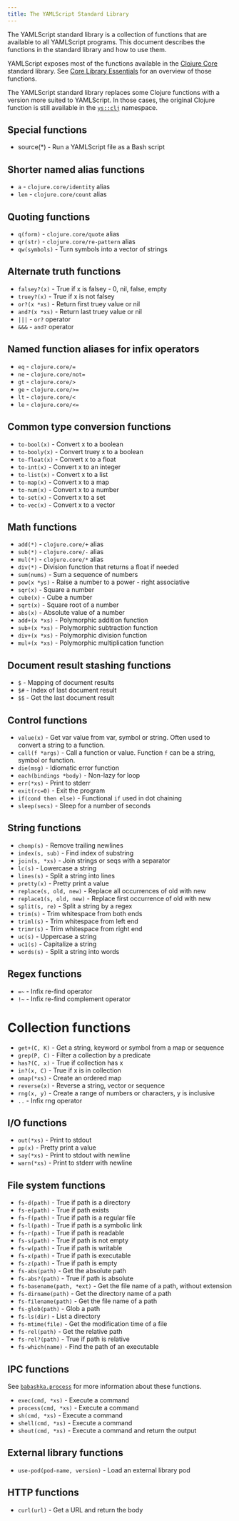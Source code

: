 ```yaml
---
title: The YAMLScript Standard Library
---
```


The YAMLScript standard library is a collection of functions that are available
to all YAMLScript programs.
This document describes the functions in the standard library and how to use
them.

YAMLScript exposes most of the functions available in the [Clojure Core](
https://clojuredocs.org/core-library) standard library.
See [Core Library Essentials](core.md) for an overview of those functions.

The YAMLScript standard library replaces some Clojure functions with a version
more suited to YAMLScript.
In those cases, the original Clojure function is still available in the
[`ys::clj`](ys-clj.md) namespace.


## Special functions

* source(*) - Run a YAMLScript file as a Bash script


## Shorter named alias functions

* `a` - `clojure.core/identity` alias
* `len` - `clojure.core/count` alias


## Quoting functions

* `q(form)` - `clojure.core/quote` alias
* `qr(str)` - `clojure.core/re-pattern` alias
* `qw(symbols)` - Turn symbols into a vector of strings


## Alternate truth functions

* `falsey?(x)` - True if x is falsey - 0, nil, false, empty
* `truey?(x)` - True if x is not falsey
* `or?(x *xs)` - Return first truey value or nil
* `and?(x *xs)` - Return last truey value or nil
* `|||` - `or?` operator
* `&&&` - `and?` operator


## Named function aliases for infix operators

* `eq` - `clojure.core/=`
* `ne` - `clojure.core/not=`
* `gt` - `clojure.core/>`
* `ge` - `clojure.core/>=`
* `lt` - `clojure.core/<`
* `le` - `clojure.core/<=`


## Common type conversion functions

* `to-bool(x)` - Convert x to a boolean
* `to-booly(x)` - Convert truey x to a boolean
* `to-float(x)` - Convert x to a float
* `to-int(x)` - Convert x to an integer
* `to-list(x)` - Convert x to a list
* `to-map(x)` - Convert x to a map
* `to-num(x)` - Convert x to a number
* `to-set(x)` - Convert x to a set
* `to-vec(x)` - Convert x to a vector


## Math functions

* `add(*)` - `clojure.core/+` alias
* `sub(*)` - `clojure.core/-` alias
* `mul(*)` - `clojure.core/*` alias
* `div(*)` - Division function that returns a float if needed
* `sum(nums)` - Sum a sequence of numbers
* `pow(x *ys)` - Raise a number to a power - right associative
* `sqr(x)` - Square a number
* `cube(x)` - Cube a number
* `sqrt(x)` - Square root of a number
* `abs(x)` - Absolute value of a number
* `add+(x *xs)` - Polymorphic addition function
* `sub+(x *xs)` - Polymorphic subtraction function
* `div+(x *xs)` - Polymorphic division function
* `mul+(x *xs)` - Polymorphic multiplication function


## Document result stashing functions

* `$` - Mapping of document results
* `$#` - Index of last document result
* `$$` - Get the last document result


## Control functions

* `value(x)` - Get var value from var, symbol or string.
  Often used to convert a string to a function.
* `call(f *args)` - Call a function or value.
  Function `f` can be a string, symbol or function.
* `die(msg)` - Idiomatic error function
* `each(bindings *body)` - Non-lazy for loop
* `err(*xs)` - Print to stderr
* `exit(rc=0)` - Exit the program
* `if(cond then else)` - Functional `if` used in dot chaining
* `sleep(secs)` - Sleep for a number of seconds


## String functions

* `chomp(s)` - Remove trailing newlines
* `index(s, sub)` - Find index of substring
* `join(s, *xs)` - Join strings or seqs with a separator
* `lc(s)` - Lowercase a string
* `lines(s)` - Split a string into lines
* `pretty(x)` - Pretty print a value
* `replace(s, old, new)` - Replace all occurrences of old with new
* `replace1(s, old, new)` - Replace first occurrence of old with new
* `split(s, re)` - Split a string by a regex
* `trim(s)` - Trim whitespace from both ends
* `triml(s)` - Trim whitespace from left end
* `trimr(s)` - Trim whitespace from right end
* `uc(s)` - Uppercase a string
* `uc1(s)` - Capitalize a string
* `words(s)` - Split a string into words


## Regex functions

* `=~` - Infix re-find operator
* `!~` - Infix re-find complement operator


# Collection functions

* `get+(C, K)` - Get a string, keyword or symbol from a map or sequence
* `grep(P, C)` - Filter a collection by a predicate
* `has?(C, x)` - True if collection has x
* `in?(x, C)` - True if x is in collection
* `omap(*xs)` - Create an ordered map
* `reverse(x)` - Reverse a string, vector or sequence
* `rng(x, y)` - Create a range of numbers or characters, y is inclusive
* `..` - Infix rng operator


## I/O functions

* `out(*xs)` - Print to stdout
* `pp(x)` - Pretty print a value
* `say(*xs)` - Print to stdout with newline
* `warn(*xs)` - Print to stderr with newline


## File system functions

* `fs-d(path)` - True if path is a directory
* `fs-e(path)` - True if path exists
* `fs-f(path)` - True if path is a regular file
* `fs-l(path)` - True if path is a symbolic link
* `fs-r(path)` - True if path is readable
* `fs-s(path)` - True if path is not empty
* `fs-w(path)` - True if path is writable
* `fs-x(path)` - True if path is executable
* `fs-z(path)` - True if path is empty
* `fs-abs(path)` - Get the absolute path
* `fs-abs?(path)` - True if path is absolute
* `fs-basename(path, *ext)` - Get the file name of a path, without extension
* `fs-dirname(path)` - Get the directory name of a path
* `fs-filename(path)` - Get the file name of a path
* `fs-glob(path)` - Glob a path
* `fs-ls(dir)` - List a directory
* `fs-mtime(file)` - Get the modification time of a file
* `fs-rel(path)` - Get the relative path
* `fs-rel?(path)` - True if path is relative
* `fs-which(name)` - Find the path of an executable


## IPC functions

See [`babashka.process`](https://github.com/babashka/process#readme) for more
information about these functions.

* `exec(cmd, *xs)` - Execute a command
* `process(cmd, *xs)` - Execute a command
* `sh(cmd, *xs)` - Execute a command
* `shell(cmd, *xs)` - Execute a command
* `shout(cmd, *xs)` - Execute a command and return the output


## External library functions

* `use-pod(pod-name, version)` - Load an external library pod


## HTTP functions

* `curl(url)` - Get a URL and return the body
